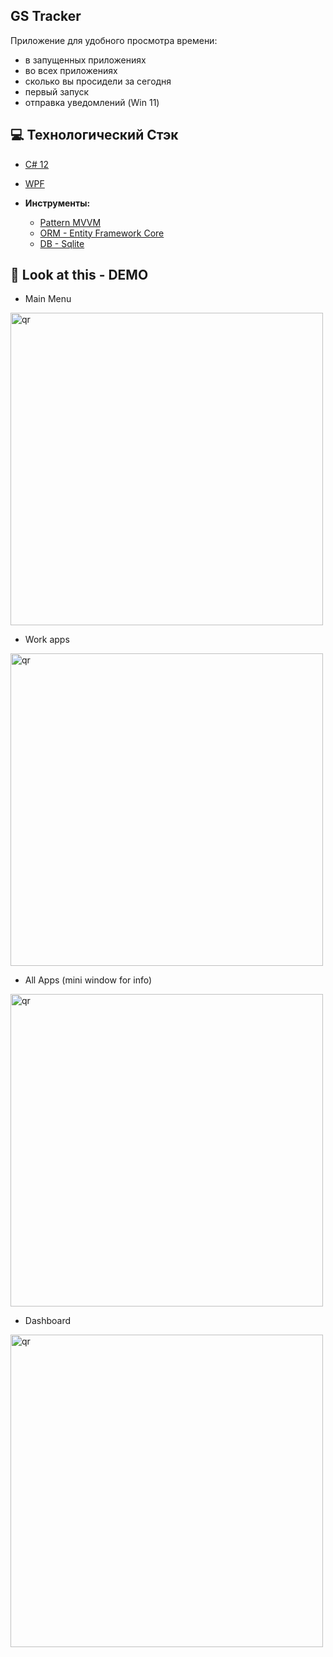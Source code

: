 ##  GS Tracker 
Приложение для удобного просмотра времени:
- в запущенных приложениях
- во всех приложениях
- сколько вы просидели за сегодня
- первый запуск
- отправка уведомлений (Win 11)

## 💻 Технологический Стэк
- [C# 12](https://learn.microsoft.com/ru-ru/dotnet/csharp/whats-new/csharp-12)
- [WPF](https://learn.microsoft.com/ru-ru/dotnet/desktop/wpf/overview/?view=netdesktop-8.0)
  
- **Инструменты:**
  - [Pattern MVVM](https://learn.microsoft.com/ru-ru/dotnet/architecture/maui/mvvm)
  - [ORM - Entity Framework Core](https://learn.microsoft.com/ru-ru/ef/core/)
  - [DB - Sqlite](https://sqlite.org)
    
## 👀 Look at this - DEMO

- Main Menu
<p align="left">
 <img width="500px" src="https://i.imgur.com/IcHmn3c.jpeg" alt="qr"/>
</p>

- Work apps
  <p align="left">
 <img width="500px" src="https://i.imgur.com/CsUdz2l.jpeg" alt="qr"/>
  </p>
  
- All Apps (mini window for info)
  <p align="left">
 <img width="500px" src="https://i.imgur.com/EJiSyII.jpeg" alt="qr"/>
  </p>

  
- Dashboard
  <p align="left">
 <img width="500px" src="https://i.imgur.com/7BNyLdm.jpeg" alt="qr"/>
  </p>


